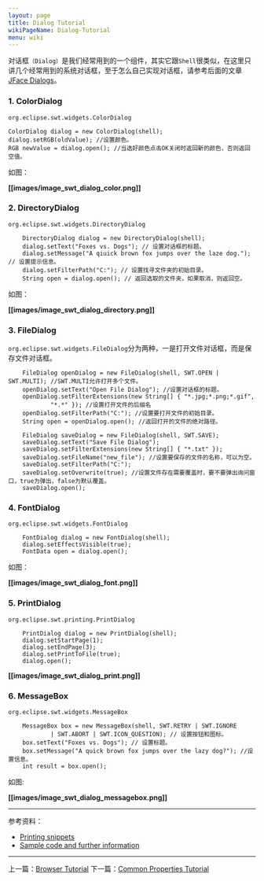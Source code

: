```yaml
---
layout: page
title: Dialog Tutorial
wikiPageName: Dialog-Tutorial
menu: wiki
---
```


对话框`（Dialog）`是我们经常用到的一个组件，其实它跟`Shell`很类似，在这里只讲几个经常用到的系统对话框，至于怎么自己实现对话框，请参考后面的文章[JFace Dialogs](https://github.com/ecsoya/eclipse.tutorial/wiki/JFace-Dialogs-Tutorial)。

### 1. ColorDialog

`org.eclipse.swt.widgets.ColorDialog`

    ColorDialog dialog = new ColorDialog(shell);
    dialog.setRGB(oldValue); //设置颜色。
    RGB newValue = dialog.open(); //当选好颜色点击OK关闭时返回新的颜色，否则返回空值。

如图：

**[[images/image_swt_dialog_color.png]]**


### 2. DirectoryDialog

`org.eclipse.swt.widgets.DirectoryDialog`

		DirectoryDialog dialog = new DirectoryDialog(shell);
		dialog.setText("Foxes vs. Dogs"); // 设置对话框的标题。
		dialog.setMessage("A qiuick brown fox jumps over the laze dog."); // 设置提示信息。
		dialog.setFilterPath("C:"); // 设置找寻文件夹的初始目录。
		String open = dialog.open(); // 返回选取的文件夹，如果取消，则返回空。

如图：

**[[images/image_swt_dialog_directory.png]]**


### 3. FileDialog

`org.eclipse.swt.widgets.FileDialog`分为两种，一是打开文件对话框，而是保存文件对话框。

		FileDialog openDialog = new FileDialog(shell, SWT.OPEN | SWT.MULTI); //SWT.MULTI允许打开多个文件。
		openDialog.setText("Open File Dialog"); //设置对话框的标题。
		openDialog.setFilterExtensions(new String[] { "*.jpg;*.png;*.gif",
				"*.*" }); //设置打开文件的后缀名
		openDialog.setFilterPath("C:"); //设置要打开文件的初始目录。
		String open = openDialog.open(); //返回打开的文件的绝对路径。

		FileDialog saveDialog = new FileDialog(shell, SWT.SAVE);
		saveDialog.setText("Save File Dialog");
		saveDialog.setFilterExtensions(new String[] { "*.txt" });
		saveDialog.setFileName("new_file"); //设置要保存的文件的名称，可以为空。
		saveDialog.setFilterPath("C:"); 
 		saveDialog.setOverwrite(true); //设置文件存在需要覆盖时，要不要弹出询问窗口，true为弹出，false为默认覆盖。
		saveDialog.open();


### 4. FontDialog

`org.eclipse.swt.widgets.FontDialog`

		FontDialog dialog = new FontDialog(shell);
		dialog.setEffectsVisible(true);
		FontData open = dialog.open();

如图：

**[[images/image_swt_dialog_font.png]]**


### 5. PrintDialog

`org.eclipse.swt.printing.PrintDialog`

		PrintDialog dialog = new PrintDialog(shell);
		dialog.setStartPage(1);
		dialog.setEndPage(3);
		dialog.setPrintToFile(true);
		dialog.open();

**[[images/image_swt_dialog_print.png]]**

### 6. MessageBox

`org.eclipse.swt.widgets.MessageBox`

		MessageBox box = new MessageBox(shell, SWT.RETRY | SWT.IGNORE
				| SWT.ABORT | SWT.ICON_QUESTION); // 设置按钮和图标。
		box.setText("Foxes vs. Dogs"); // 设置标题。
		box.setMessage("A quick brown fox jumps over the lazy dog?"); //设置信息。
		int result = box.open();

如图:

**[[images/image_swt_dialog_messagebox.png]]**

***
参考资料：
  * [Printing snippets](http://www.eclipse.org/swt/snippets/#printing)
  * [Sample code and further information](http://www.eclipse.org/swt/)

***

上一篇：[Browser Tutorial](https://github.com/ecsoya/eclipse.tutorial/wiki/Browser-Tutorial)
下一篇：[Common Properties Tutorial](https://github.com/ecsoya/eclipse.tutorial/wiki/Common-Properties-Tutorial)
